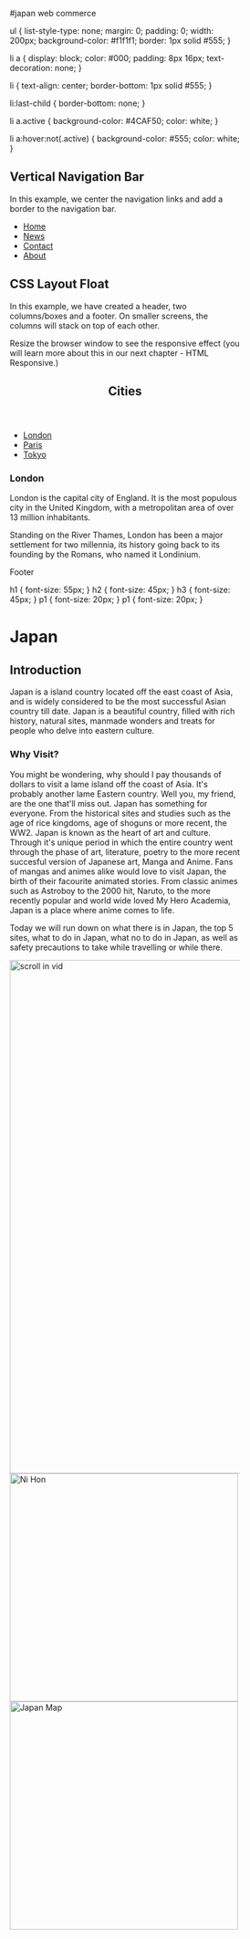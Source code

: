 #japan web
commerce

<html>
<head>



<meta name="viewport" content="width=device-width, initial-scale=1">
<style>
.parallax {

 background-image : url("file:///C:/Users/Pradip%20Panta/Desktop/download.jpg");


 min-height: 1000px;
   
  background-attachment: fixed;
  background-position: center;
  background-repeat: no-repeat;
  background-size: 600px;


}
</style>
</head>

ul {
  list-style-type: none;
  margin: 0;
  padding: 0;
  width: 200px;
  background-color: #f1f1f1;
  border: 1px solid #555;
}

li a {
  display: block;
  color: #000;
  padding: 8px 16px;
  text-decoration: none;
}

li {
  text-align: center;
  border-bottom: 1px solid #555;
}

li:last-child {
  border-bottom: none;
}

li a.active {
  background-color: #4CAF50;
  color: white;
}

li a:hover:not(.active) {
  background-color: #555;
  color: white;
}
</style>
</head>
<body>

<h2>Vertical Navigation Bar</h2>
<p>In this example, we center the navigation links and add a border to the navigation bar.</p>

<ul>
  <li><a class="active" href="#home">Home</a></li>
  <li><a href="#news">News</a></li>
  <li><a href="#contact">Contact</a></li>
  <li><a href="#about">About</a></li>
</ul>


<body>

<style>
    .div
    {
      position: relative;
      top: 0;
      left: 0;
    }
    .scroll in vid
    {
      position: center;
      top: 60px;
      left: 80px;
    }
  </style>

<style>
  .div
{
position: relative;
top: 0;
left: 0;
}

</style>

<div class="parallax"></div>
<title>CSS Template</title>
<meta charset="utf-8">
<meta name="viewport" content="width=device-width, initial-scale=1">
<style>
* {
  box-sizing: border-box;
}

body {
  font-family: Arial, Helvetica, sans-serif;
}


header {
  background-color: #666;
  padding: 30px;
  text-align: center;
  font-size: 35px;
  color: white;
}


nav {
  float: left;
  width: 30%;
  height: 300px; 
  background: #ccc;
  padding: 20px;
}


nav ul {
  list-style-type: none;
  padding: 0;
}

article {
  float: left;
  padding: 20px;
  width: 70%;
  background-color: #f1f1f1;
  height: 300px; 
}


section:after {
  content: "";
  display: table;
  clear: both;
}


footer {
  background-color: #777;
  padding: 10px;
  text-align: center;
  color: white;
}


@media (max-width: 600px) {
  nav, article {
    width: 100%;
    height: auto;
  }
}
</style>
</head>
<body>

<h2>CSS Layout Float</h2>
<p>In this example, we have created a header, two columns/boxes and a footer. On smaller screens, the columns will stack on top of each other.</p>
<p>Resize the browser window to see the responsive effect (you will learn more about this in our next chapter - HTML Responsive.)</p>

<header>
  <h2>Cities</h2>
</header>

<section>
  <nav>
    <ul>
      <li><a href="#">London</a></li>
      <li><a href="#">Paris</a></li>
      <li><a href="#">Tokyo</a></li>
    </ul>
  </nav>
  
  <article>
    <h1>London</h1>
    <p>London is the capital city of England. It is the most populous city in the  United Kingdom, with a metropolitan area of over 13 million inhabitants.</p>
    <p>Standing on the River Thames, London has been a major settlement for two millennia, its history going back to its founding by the Romans, who named it Londinium.</p>
  </article>
</section>

<footer>
  <p>Footer</p>
</footer>

h1 {
 font-size: 55px;
 }
h2 {
 font-size: 45px;
 }
h3 {
 font-size: 45px;
 }
p1 {
 font-size: 20px;
 }
 p1 {
 font-size: 20px;
 }



<h1> Japan </h1> 

<h2> Introduction </h2> 

<p1>Japan is a island country located off the east coast of Asia, and is widely considered to be the most successful Asian country till date. Japan is a beautiful country, filled with rich history, natural sites, manmade wonders and treats for people who delve into eastern culture.</p1>


<h3>Why Visit?</h3> 


<p2> You might be wondering, why should I pay thousands of dollars to visit a lame island off the coast of Asia. It's probably another lame Eastern country. Well you, my friend, are the one that'll miss out. Japan has something for everyone. From the historical sites and studies such as the age of rice kingdoms, age of shoguns or more recent, the WW2. Japan is known as the heart of art and culture. Through it's unique period in which the entire country went through the phase of art, literature, poetry to the more recent succesful version of Japanese art, Manga and Anime. Fans of mangas and animes alike would love to visit Japan, the birth of their facourite animated stories. From classic animes such as Astroboy to the 2000 hit, Naruto, to the more recently popular and world wide loved My Hero Academia, Japan is a place where anime comes to life.

Today we will run down on what there is in Japan, the top 5 sites, what to do in Japan, what no to do in Japan, as well as safety precautions to take while travelling or while there. </p2> 


</div>

<img src="file:///C:/Users/Pradip%20Panta/Desktop/My%20Gif%201.gif" alt="scroll in vid" style="width:900px;height:900px;">

<img src="https://upload.wikimedia.org/wikipedia/commons/3/35/Nihon.png" alt="Ni Hon" style="width:400px;height:400px;">
<img src="https://upload.wikimedia.org/wikipedia/commons/8/85/Regions_and_Prefectures_of_Japan_no_labels.svg" alt="Japan Map" style="width:400px;height:400px;">
</body>
</html>


